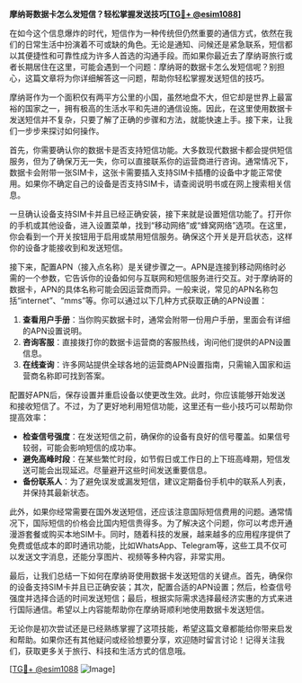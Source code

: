 **摩纳哥数据卡怎么发短信？轻松掌握发送技巧[[TG💪+ @esim1088](https://t.me/s/esim1088)]**

在如今这个信息爆炸的时代，短信作为一种传统但仍然重要的通信方式，依然在我们的日常生活中扮演着不可或缺的角色。无论是通知、问候还是紧急联系，短信都以其便捷性和可靠性成为许多人首选的沟通手段。而如果你最近去了摩纳哥旅行或者长期居住在这里，可能会遇到一个问题：摩纳哥的数据卡怎么发短信呢？别担心，这篇文章将为你详细解答这一问题，帮助你轻松掌握发送短信的技巧。

摩纳哥作为一个面积仅有两平方公里的小国，虽然地盘不大，但它却是世界上最富裕的国家之一，拥有极高的生活水平和先进的通信设施。因此，在这里使用数据卡发送短信并不复杂，只要了解了正确的步骤和方法，就能快速上手。接下来，让我们一步步来探讨如何操作。

首先，你需要确认你的数据卡是否支持短信功能。大多数现代数据卡都会提供短信服务，但为了确保万无一失，你可以直接联系你的运营商进行咨询。通常情况下，数据卡会附带一张SIM卡，这张卡需要插入支持SIM卡插槽的设备中才能正常使用。如果你不确定自己的设备是否支持SIM卡，请查阅说明书或在网上搜索相关信息。

一旦确认设备支持SIM卡并且已经正确安装，接下来就是设置短信功能了。打开你的手机或其他设备，进入设置菜单，找到“移动网络”或“蜂窝网络”选项。在这里，你会看到一个开关按钮用于启用或禁用短信服务。确保这个开关是开启状态，这样你的设备才能接收到和发送短信。

接下来，配置APN（接入点名称）是关键步骤之一。APN是连接到移动网络时必需的一个参数，它告诉你的设备如何与互联网和短信服务进行交互。对于摩纳哥的数据卡，APN的具体名称可能会因运营商而异。一般来说，常见的APN名称包括“internet”、“mms”等。你可以通过以下几种方式获取正确的APN设置：

1. **查看用户手册**：当你购买数据卡时，通常会附带一份用户手册，里面会有详细的APN设置说明。
2. **咨询客服**：直接拨打你的数据卡运营商的客服热线，询问他们提供的APN设置信息。
3. **在线查询**：许多网站提供全球各地的运营商APN设置指南，只需输入国家和运营商名称即可找到答案。

配置好APN后，保存设置并重启设备以使更改生效。此时，你应该能够开始发送和接收短信了。不过，为了更好地利用短信功能，这里还有一些小技巧可以帮助你提高效率：

- **检查信号强度**：在发送短信之前，确保你的设备有良好的信号覆盖。如果信号较弱，可能会影响短信的成功率。
- **避免高峰时段**：在某些繁忙时段，如节假日或工作日的上下班高峰期，短信发送可能会出现延迟。尽量避开这些时间发送重要信息。
- **备份联系人**：为了避免误发或漏发短信，建议定期备份手机中的联系人列表，并保持其最新状态。

此外，如果你经常需要在国外发送短信，还应该注意国际短信费用的问题。通常情况下，国际短信的价格会比国内短信贵得多。为了解决这个问题，你可以考虑开通漫游套餐或购买本地SIM卡。同时，随着科技的发展，越来越多的应用程序提供了免费或低成本的即时通讯功能，比如WhatsApp、Telegram等，这些工具不仅可以发送文字消息，还能分享图片、视频等多种内容，非常实用。

最后，让我们总结一下如何在摩纳哥使用数据卡发送短信的关键点。首先，确保你的设备支持SIM卡并且已正确安装；其次，配置合适的APN设置；然后，检查信号强度并选择合适的时间发送短信；最后，根据实际需求选择最经济实惠的方式来进行国际通信。希望以上内容能帮助你在摩纳哥顺利地使用数据卡发送短信。

无论你是初次尝试还是已经熟练掌握了这项技能，希望这篇文章都能给你带来启发和帮助。如果你还有其他疑问或经验想要分享，欢迎随时留言讨论！记得关注我们，获取更多关于旅行、科技和生活方式的信息哦。

[[TG💪+ @esim1088](https://t.me/s/esim1088) ![Image](https://i.postimg.cc/4NQfJmqS/Snipaste-2025-05-13-00-14-12.png)]